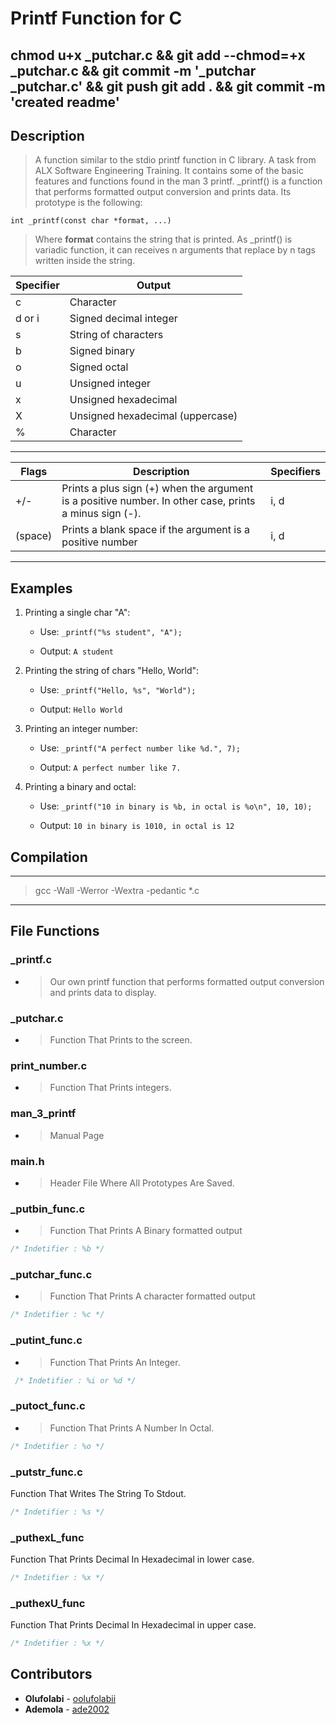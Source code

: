# Printf Function for C
chmod u+x _putchar.c && git add --chmod=+x _putchar.c && git commit -m '_putchar _putchar.c' && git push
git add . && git commit -m 'created readme'
---

## Description

> A function similar to the stdio printf function in C library. A task from ALX Software Engineering Training.
>It contains some of the basic features and functions found in the man 3 printf.
>_printf() is a function that performs formatted output conversion and prints data. Its prototype is the following:

    int _printf(const char *format, ...)

>Where **format** contains the string that is printed. As _printf() is variadic function, it can receives n arguments that replace by n tags written inside the string.

| Specifier | Output |
| ------------- | ------------- |
| c  | Character  |
| d or i | Signed decimal integer |
| s  | String of characters  |
| b  | Signed binary  |
| o  | Signed octal  |
| u  | Unsigned integer  |
| x  | Unsigned hexadecimal  |
| X  | Unsigned hexadecimal (uppercase)  |
| %  | Character  |

---

| Flags | Description | Specifiers |
| ------------- | ------------- | ------------- |
| +/-  | Prints a plus sign (+) when the argument is a positive number. In other case, prints a minus sign (-). | i, d |
| (space) | Prints a blank space if the argument is a positive number | i, d |

---

## Examples

1. Printing a single char "A":
    + Use: `_printf("%s student", "A");`

    + Output: `A student`

2. Printing the string of chars "Hello, World":
    + Use: `_printf("Hello, %s", "World");`

    + Output: `Hello World`

3. Printing an integer number:
    + Use: `_printf("A perfect number like %d.", 7);`

    + Output: `A perfect number like 7.`

4. Printing a binary and octal:

    + Use: `_printf("10 in binary is %b, in octal is %o\n", 10, 10);`

    + Output: `10 in binary is 1010, in octal is 12`

## Compilation

---
> gcc -Wall -Werror -Wextra -pedantic *.c

---

## File Functions

### _printf.c

+ >Our own printf function that performs formatted output conversion and prints data to display.

### _putchar.c

+ >Function That Prints to the screen.

### print_number.c

+ >Function That Prints integers.

### man_3_printf

+ >Manual Page

### main.h

+ >Header File Where All Prototypes Are Saved.

### _putbin_func.c

+ >Function That Prints A Binary formatted output

```c
/* Indetifier : %b */
```

### _putchar_func.c

+ >Function That Prints A character formatted output

``` c
/* Indetifier : %c */
```

### _putint_func.c

+ >Function That Prints An Integer.

```c
 /* Indetifier : %i or %d */
```

### _putoct_func.c

+ >Function That Prints A Number In Octal.

```c
/* Indetifier : %o */
```

### _putstr_func.c

Function That Writes The String To Stdout.

```c
/* Indetifier : %s */
```

### _puthexL_func
Function That Prints Decimal In Hexadecimal in lower case.
```c
/* Indetifier : %x */
```

### _puthexU_func
Function That Prints Decimal In Hexadecimal in upper case.
```c
/* Indetifier : %x */
```

## Contributors

+ **Olufolabi** - [oolufolabii](github.com/oolufolabii/)
+ **Ademola** - [ade2002](https://github.com/Ade2002/)
